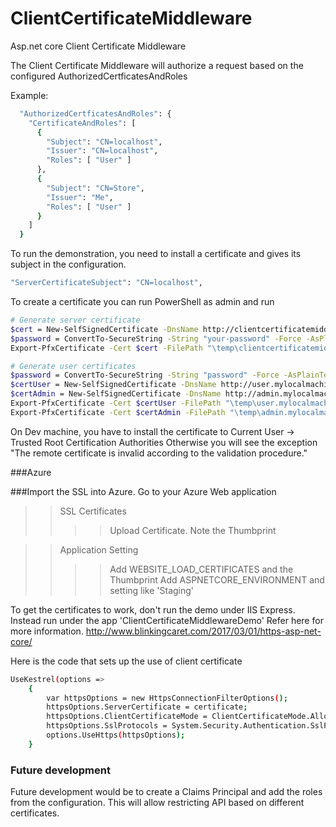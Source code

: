 # ClientCertificateMiddleware
Asp.net core Client Certificate Middleware

The Client Certificate Middleware will authorize a request based on the configured AuthorizedCertficatesAndRoles

Example:
```sh
  "AuthorizedCertficatesAndRoles": {
    "CertificateAndRoles": [
      {
        "Subject": "CN=localhost",
        "Issuer": "CN=localhost",
        "Roles": [ "User" ]
      },
      {
        "Subject": "CN=Store",
        "Issuer": "Me",
        "Roles": [ "User" ]
      }
    ]
  }
```

To run the demonstration, you need to install a certificate and gives its subject in the configuration.
```sh
"ServerCertificateSubject": "CN=localhost",
```

To create a certificate you can run PowerShell as admin and run
```sh
# Generate server certificate
$cert = New-SelfSignedCertificate -DnsName http://clientcertificatemiddlewaredemo.azurewebsites.net -CertStoreLocation "cert:\LocalMachine\My"
$password = ConvertTo-SecureString -String "your-password" -Force -AsPlainText
Export-PfxCertificate -Cert $cert -FilePath "\temp\clientcertificatemiddlewaredemo.pfx" -Password $password

# Generate user certificates
$password = ConvertTo-SecureString -String "password" -Force -AsPlainText
$certUser = New-SelfSignedCertificate -DnsName http://user.mylocalmachine -CertStoreLocation "cert:\LocalMachine\My"
$certAdmin = New-SelfSignedCertificate -DnsName http://admin.mylocalmachine -CertStoreLocation "cert:\LocalMachine\My"
Export-PfxCertificate -Cert $certUser -FilePath "\temp\user.mylocalmachine.pfx" -Password $password
Export-PfxCertificate -Cert $certAdmin -FilePath "\temp\admin.mylocalmachine.pfx" -Password $password
```
On Dev machine, you have to install the certificate to Current User -> Trusted Root Certification Authorities
Otherwise you will see the exception "The remote certificate is invalid according to the validation procedure."

###Azure

###Import the SSL into Azure. 
Go to your Azure Web application
>> SSL Certificates  
>>>> Upload Certificate.
>>>> Note the Thumbprint

>> Application Setting
>>>> Add WEBSITE_LOAD_CERTIFICATES and the Thumbprint
>>>> Add ASPNETCORE_ENVIRONMENT  and setting like 'Staging'




To get the certificates to work, don't run the demo under IIS Express. Instead run under the app 'ClientCertificateMiddlewareDemo'
Refer here for more information.
http://www.blinkingcaret.com/2017/03/01/https-asp-net-core/


Here is the code that sets up the use of client certificate
```sh
UseKestrel(options =>
    {
        var httpsOptions = new HttpsConnectionFilterOptions();
        httpsOptions.ServerCertificate = certificate;
        httpsOptions.ClientCertificateMode = ClientCertificateMode.AllowCertificate;
        httpsOptions.SslProtocols = System.Security.Authentication.SslProtocols.Tls;
        options.UseHttps(httpsOptions);
    }
```
### Future development
Future development would be to create a Claims Principal and add the roles from the configuration. This will allow restricting API based on different certificates.
